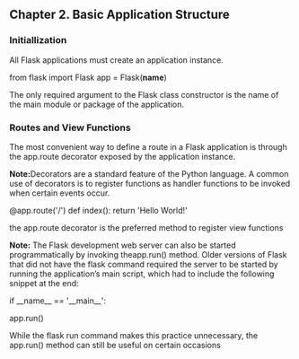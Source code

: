
<h2>Chapter 2. Basic Application Structure</h2>

<h3>Initiallization</h3>
All Flask applications must create an application instance. 

from flask import Flask
app = Flask(__name__)

The only required argument to the Flask class constructor is the name of the
main module or package of the application.

<h3>Routes and View Functions</h3>

The most convenient way to define a route in a Flask application is through the
app.route decorator exposed by the application instance. 
<p><b>Note:</b>Decorators are a standard feature of the Python language. A common use of decorators is to
register functions as handler functions to be invoked when certain events occur.</p>


@app.route('/')
def index():
return 'Hello World!'

the app.route decorator is the preferred method to register view functions

<b>Note:</b> The Flask development web server can also be started programmatically by invoking theapp.run() method. Older versions of Flask that did not have the flask command required the
server to be started by running the application’s main script, which had to include the
following snippet at the end:

<p>if __name__ == '__main__':</p>
app.run()

While the flask run command makes this practice unnecessary, the app.run() method can
still be useful on certain occasions
